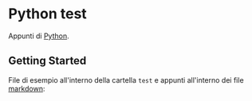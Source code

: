 # Python test
Appunti di [Python](https://www.python.org/).

## Getting Started
File di esempio all'interno della cartella `test` e appunti all'interno dei file [markdown](Note.md#indice):

